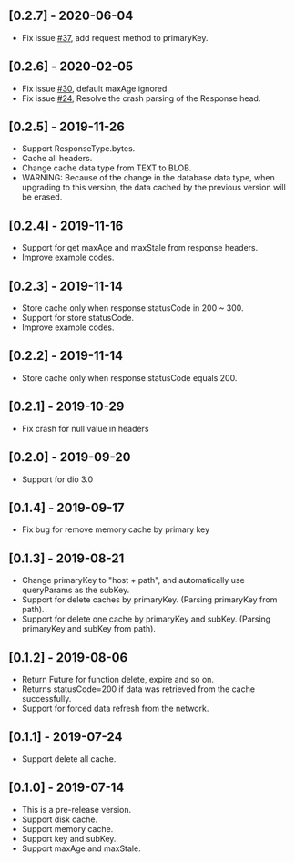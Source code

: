 ## [0.2.7] - 2020-06-04

* Fix issue [#37](https://github.com/hurshi/dio-http-cache/issues/30), add request method to primaryKey.

## [0.2.6] - 2020-02-05

* Fix issue [#30](https://github.com/hurshi/dio-http-cache/issues/30), default maxAge ignored.
* Fix issue [#24](https://github.com/hurshi/dio-http-cache/issues/24), Resolve the crash parsing of the Response head.

## [0.2.5] - 2019-11-26

* Support ResponseType.bytes.
* Cache all headers.
* Change cache data type from TEXT to BLOB.
* WARNING: Because of the change in the database data type, when upgrading to this version, the data cached by the previous version will be erased.

## [0.2.4] - 2019-11-16

* Support for get maxAge and maxStale from response headers.
* Improve example codes.

## [0.2.3] - 2019-11-14

* Store cache only when response statusCode in 200 ~ 300.
* Support for store statusCode.
* Improve example codes.

## [0.2.2] - 2019-11-14

* Store cache only when response statusCode equals 200.

## [0.2.1] - 2019-10-29

* Fix crash for null value in headers

## [0.2.0] - 2019-09-20

* Support for dio 3.0

## [0.1.4] - 2019-09-17

* Fix bug for remove memory cache by primary key


## [0.1.3] - 2019-08-21

* Change primaryKey to "host + path", and automatically use queryParams as the subKey.
* Support for delete caches by primaryKey. (Parsing primaryKey from path).
* Support for delete one cache by primaryKey and subKey. (Parsing primaryKey and subKey from path).


## [0.1.2] - 2019-08-06

* Return Future<bool> for function delete, expire and so on.
* Returns statusCode=200 if data was retrieved from the cache successfully.
* Support for forced data refresh from the network.       


## [0.1.1] - 2019-07-24

* Support delete all cache.


## [0.1.0] - 2019-07-14

* This is a pre-release version.
* Support disk cache.
* Support memory cache.
* Support key and subKey.
* Support maxAge and maxStale.
